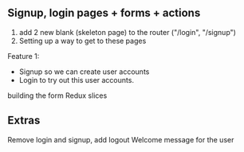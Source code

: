 ## Signup, login pages + forms + actions

1. add 2 new blank (skeleton page) to the router ("/login", "/signup")
2. Setting up a way to get to these pages

Feature 1:

- Signup so we can create user accounts
- Login to try out this user accounts.

building the form
Redux slices

## Extras

Remove login and signup, add logout
Welcome message for the user
